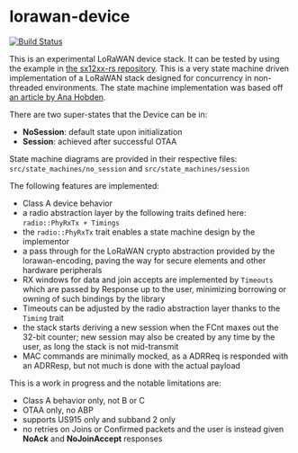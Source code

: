 # lorawan-device

[![Build Status](https://travis-ci.org/ivajloip/rust-lorawan.svg?branch=master)](https://travis-ci.org/ivajloip/rust-lorawan)

This is an experimental LoRaWAN device stack. It can be tested by using the example in [the sx12xx-rs repository](https://github.com/lthiery/sx12xx-rs).
This is a very state machine driven implementation of a LoRaWAN stack designed for concurrency in non-threaded environments.
The state machine implementation was based off [an article by Ana Hobden](https://hoverbear.org/blog/rust-state-machine-pattern/).

There are two super-states that the Device can be in:
* **NoSession**: default state upon initialization
* **Session**: achieved after successful OTAA

State machine diagrams are provided in their respective files: `src/state_machines/no_session` and `src/state_machines/session`   

The following features are implemented:
* Class A device behavior
* a radio abstraction layer by the following traits defined here: `radio::PhyRxTx + Timings`
* the `radio::PhyRxTx` trait enables a state machine design by the implementor
* a pass through for the LoRaWAN crypto abstraction provided by the lorawan-encoding, paving the way for secure elements and other hardware peripherals
* RX windows for data and join accepts are implemented by `Timeouts` which are passed by Response up to the user, minimizing borrowing or owning of such bindings by the library
* Timeouts can be adjusted by the radio abstraction layer thanks to the `Timing` trait
* the stack starts deriving a new session when the FCnt maxes out the 32-bit counter; new session may also be created by any time by the user, as long the stack is not mid-transmit
* MAC commands are minimally mocked, as a ADRReq is responded with an ADRResp, but not much is done with the actual payload

This is a work in progress and the notable limitations are:
* Class A behavior only, not B or C
* OTAA only, no ABP
* supports US915 only and subband 2 only
* no retries on Joins or Confirmed packets and the user is instead given **NoAck** and **NoJoinAccept** responses



